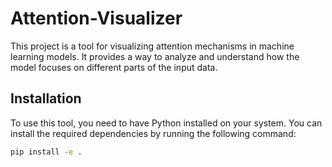 # Attention-Visualizer

This project is a tool for visualizing attention mechanisms in machine learning models. It provides a way to analyze and understand how the model focuses on different parts of the input data.

## Installation

To use this tool, you need to have Python installed on your system. You can install the required dependencies by running the following command:

```bash
pip install -e .
```